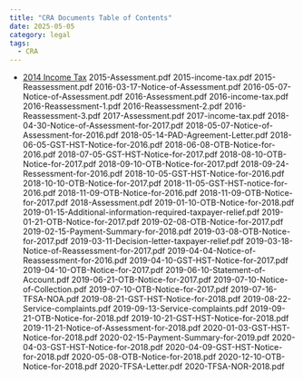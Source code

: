 ```yaml
---
title: "CRA Documents Table of Contents"
date: 2025-05-05
category: legal
tags: 
  - CRA
---
```


* [2014 Income Tax](/CRA-docs/2014-income-tax.pdf)
2015-Assessment.pdf
2015-income-tax.pdf
2015-Reassessment.pdf
2016-03-17-Notice-of-Assessment.pdf
2016-05-07-Notice-of-Assessment.pdf
2016-Assessment.pdf
2016-income-tax.pdf
2016-Reassessment-1.pdf
2016-Reassessment-2.pdf
2016-Reassessment-3.pdf
2017-Assessment.pdf
2017-income-tax.pdf
2018-04-30-Notice-of-Assessment-for-2017.pdf
2018-05-07-Notice-of-Assessment-for-2016.pdf
2018-05-14-PAD-Agreement-Letter.pdf
2018-06-05-GST-HST-Notice-for-2016.pdf
2018-06-08-OTB-Notice-for-2016.pdf
2018-07-05-GST-HST-Notice-for-2017.pdf
2018-08-10-OTB-Notice-for-2017.pdf
2018-09-10-OTB-Notice-for-2017.pdf
2018-09-24-Ressessment-for-2016.pdf
2018-10-05-GST-HST-Notice-for-2016.pdf
2018-10-10-OTB-Notice-for-2017.pdf
2018-11-05-GST-HST-notice-for-2016.pdf
2018-11-09-OTB-Notice-for-2016.pdf
2018-11-09-OTB-Notice-for-2017.pdf
2018-Assessment.pdf
2019-01-10-OTB-Notice-for-2018.pdf
2019-01-15-Additional-information-required-taxpayer-relief.pdf
2019-01-21-OTB-Notice-for-2017.pdf
2019-02-08-OTB-Notice-for-2017.pdf
2019-02-15-Payment-Summary-for-2018.pdf
2019-03-08-OTB-Notice-for-2017.pdf
2019-03-11-Decision-letter-taxpayer-relief.pdf
2019-03-18-Notice-of-Reassessment-for-2017.pdf
2019-04-04-Notice-of-Reassessment-for-2016.pdf
2019-04-10-GST-HST-Notice-for-2017.pdf
2019-04-10-OTB-Notice-for-2017.pdf
2019-06-10-Statement-of-Account.pdf
2019-06-21-OTB-Notice-for-2017.pdf
2019-07-10-Notice-of-Collection.pdf
2019-07-10-OTB-Notice-for-2017.pdf
2019-07-16-TFSA-NOA.pdf
2019-08-21-GST-HST-Notice-for-2018.pdf
2019-08-22-Service-complaints.pdf
2019-09-13-Service-complaints.pdf
2019-09-21-OTB-Notice-for-2018.pdf
2019-10-21-GST-HST-Notice-for-2018.pdf
2019-11-21-Notice-of-Assessment-for-2018.pdf
2020-01-03-GST-HST-Notice-for-2018.pdf
2020-02-15-Payment-Summary-for-2019.pdf
2020-04-03-GST-HST-Notice-for-2018.pdf
2020-04-09-GST-HST-Notice-for-2018.pdf
2020-05-08-OTB-Notice-for-2018.pdf
2020-12-10-OTB-Notice-for-2018.pdf
2020-TFSA-Letter.pdf
2020-TFSA-NOR-2018.pdf
